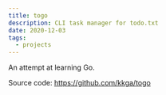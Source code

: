 ```yaml
---
title: togo
description: CLI task manager for todo.txt
date: 2020-12-03
tags:
  - projects
---
```


An attempt at learning Go.

Source code: https://github.com/kkga/togo

